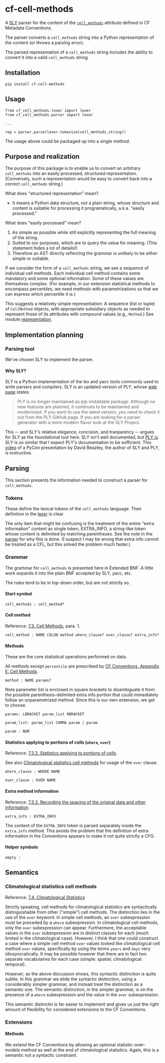 # cf-cell-methods

A [SLY](https://github.com/dabeaz/sly) parser for the content of the 
[`cell_methods`](http://cfconventions.org/Data/cf-conventions/cf-conventions-1.8/cf-conventions.html#cell-methods) 
attribute defined in CF Metadata Conventions.

The parser converts a `cell_methods` string into a Python representation of
the content (or throws a parsing error).

The parsed representation of a `cell_methods` string includes the ability
to convert it into a valid `cell_methods` string.

## Installation

```
pip install cf-cell-methods
```

## Usage

```
from cf_cell_methods.lexer import lexer
from cf_cell_methods.parser import lexer

...

rep = parser.parse(lexer.tokenize(cell_methods_string))
```

The usage above could be packaged up into a single method.


## Purpose and realization

The purpose of this package is to enable us to convert an arbitrary
`cell_methods` into an easily processed, structured representation.
(Conversely, such a representation would be easy to convert back into
a correct `cell_methods` string.)

What does "structured representation" mean?

- It means a Python data structure, not a plain string, whose
   structure and content is suitable for processing it programatically,
   a.k.a. "easily processed."

What does "easily processed" mean?

1. As simple as possible while still explicitly representing the full 
   meaning of the string.
1. Suited to our purposes, which are to query the value for meaning.
   (This statement hides a lot of details!)   
1. Therefore an AST directly reflecting the grammar is unlikely to be 
   either simple or suitable.
   
If we consider the form of a `cell_methods` string, we see a sequence of
individual cell methods. Each individual cell method contains some mandatory
and some optional information. Some of these values are themselves complex.
(For example, in our extension statistical methods to encompass percentiles,
we need methods with parametrizations so that we can express which percentile
it is.)

This suggests a relatively simple representation: A sequence (list or tuple)
of `CellMethod` objects, with appropriate subsidiary objects as needed to 
represent those of its attributes with compound values (e.g., `Method`.) See
module [representation](cf_cell_methods/representation.py).

## Implementation planning

### Parsing tool

We've chosen SLY to implement the parser.

#### Why SLY?

SLY is a Python implementation of the lex and yacc tools commonly used to 
write parsers and compilers. SLY is an updated version of PLY, whose
[web page](http://www.dabeaz.com/ply/index.html) states

> PLY is no longer maintained as pip-installable package. Although no new 
> features are planned, it continues to be maintained and modernized. 
> If you want to use the latest version, you need to check it out from the 
> PLY GitHub page. If you are looking for a parser generator with a more 
> modern flavor look at the SLY Project.

This -- and SLY's relative elegance, concision, and tranparency -- 
argues for SLY as the foundational tool here. SLY isn't well documented,
but [PLY is](http://www.dabeaz.com/ply/ply.html). SLY is so similar that 
I expect PLY's documentation to be sufficient. 
This [video](https://www.youtube.com/watch?v=zJ9z6Ge-vXs) of a PyCon
presentation by David Beazley, the author of SLY and PLY, is instructive.

## Parsing

This section presents the information needed to construct a parser for
`cell_methods`.

### Tokens

These define the lexical tokens of the `cell_methods` language.
Their definition in the [lexer](cf_cell_methods/lexer.py) is clear.

The only item that might be confusing is the treatment of the entire
"extra information" content as single token, EXTRA_INFO, a string-like 
token whose content is delimited by matching parentheses.
See the note in the [parser](cf_cell_methods/parser.py) for why this is done.
(I suspect I may be wrong that extra info cannot be treated as a CFL, but
this solved the problem much faster.)

### Grammar

The grammar for `cell_methods` is presented here in Extended BNF. A little
work expands it into the plain BNF accepted by SLY, yacc, etc.

The rules tend to be in top-down order, but are not strictly so.

#### Start symbol

```
cell_methods : cell_method*
```

#### Cell method

Reference: 
[7.3. Cell Methods](http://cfconventions.org/Data/cf-conventions/cf-conventions-1.8/cf-conventions.html#cell-methods),
para. 1.

```
cell_method : NAME COLON method where_clause? over_clause? extra_info?
```

#### Methods

These are the core statistical operations performed on data.

All methods except `percentile` are prescribed by 
[CF Conventions, Appendix E: Cell Methods](http://cfconventions.org/Data/cf-conventions/cf-conventions-1.8/cf-conventions.html#appendix-cell-methods).

```
method : NAME params?
```

Note parameter list is enclosed in square brackets to disambiguate it from
the possible parenthesis-delimited extra info portion that could immediately 
follow an unparametrized method. Since this is our own extension, we get to
choose.

```
params: LBRACKET param_list RBRACKET
```
```
param_list: param_list COMMA param | param
```
```
param : NUM
```

#### Statistics applying to portions of cells (`where`, `over`)

Reference:
[7.3.3. Statistics applying to portions of cells](http://cfconventions.org/Data/cf-conventions/cf-conventions-1.8/cf-conventions.html#statistics-applying-portions).

See also 
[Climatological statistics cell methods](#climatological-statistics-cell-methods)
for usage of the `over` clause.

```
where_clause : WHERE NAME
```
```
over_clause : OVER NAME
```

#### Extra method information

Reference:
[7.3.2. Recording the spacing of the original data and other information](http://cfconventions.org/Data/cf-conventions/cf-conventions-1.8/cf-conventions.html#recording-spacing-original-data).

```
extra_info : EXTRA_INFO
```

The content of the `EXTRA_INFO` token is parsed separately inside the
`extra_info` method. This avoids the problem that the definition of
extra information in the Conventions appears to make it not quite strictly
a CFG.


#### Helper symbols

```
empty :
```

## Semantics

### Climatological statistics cell methods

Reference: 
[7.4. Climatological Statistics](http://cfconventions.org/Data/cf-conventions/cf-conventions-1.8/cf-conventions.html#climatological-statistics)

Strictly speaking, cell methods for climatological statistics are syntactically
distinguishable from other ("simple") cell methods. The distinction lies in 
the use of the `over` keyword. In simple cell methods, an `over` subexpression
must be preceded by a `where` subexpression. In climatological cell methods,
only the `over` subexpression can appear. 
Furthermore, the acceptable values in the `over` subexpression are in distinct
classes for each (much limited in the climatological case). 
However, I think that one could construct a case where a simple cell method 
`over` values looked like climatological cell method `over` values, 
specifically by using the terms `years` and `days` very idiosyncratically.
It may be possible however that there are in fact two separate vocabularies
for each case (simple: spatial; climatological: temporal).

*However*, as the above discussion shows, this syntactic distinction is quite
subtle. In this grammar we elide the syntactic distinction, using a considerably
simpler grammar, and instead treat the distinction as a semantic one. 
The semantic distinction, in the simpler grammar, is on the presence of 
a `where` subexpression and the value in the `over` subexpression.

This semantic distinctin is far easier to implement and gives us just the right 
amount of flexibility for considered extensions to the CF Conventions.

### Extensions

#### Methods

We extend the CF Conventions by allowing an optional statistic-over-models
method as well at the end of climatological statistics.
Again, this is a semantic not a syntactic constraint.

